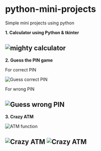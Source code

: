 # python-mini-projects
Simple mini projects using python

**1. Calculator using Python & tkinter**

![mighty calculator](https://github.com/aayushisingh11/python-mini-projects/blob/master/Mighty%20Calculator/Mighty%20calculator.png)
---
**2. Guess the PIN game**

For correct PIN <br>

![Guess correct PIN](https://github.com/aayushisingh11/python-mini-projects/blob/master/Guess%20the%20PIN/Guess%20correct.png)

For wrong PIN <br>

![Guess wrong PIN](https://github.com/aayushisingh11/python-mini-projects/blob/master/Guess%20the%20PIN/Guess%20wrong.png)
---
**3. Crazy ATM**

![ATM function](https://github.com/aayushisingh11/python-mini-projects/blob/master/Crazy%20ATM/ATM%20function.png)

![Crazy ATM](https://github.com/aayushisingh11/python-mini-projects/blob/master/Crazy%20ATM/function%201%20%26%202.png) ![Crazy ATM](https://github.com/aayushisingh11/python-mini-projects/blob/master/Crazy%20ATM/function%203%20%26%204.png)
---